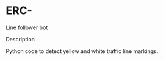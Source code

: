 # ERC-
Line follower bot

Description 


Python code to detect yellow and white traffic line markings.
